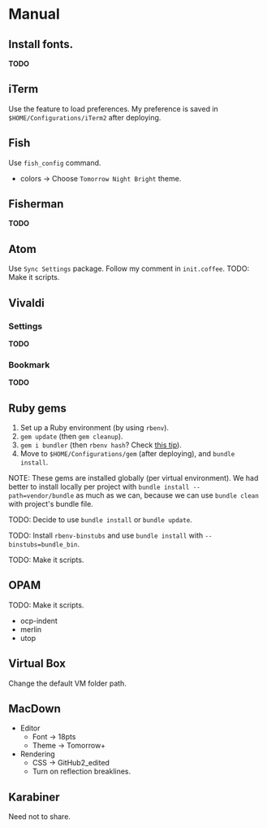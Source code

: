 # Manual
## Install fonts.
**TODO**

## iTerm
Use the feature to load preferences.
My preference is saved in `$HOME/Configurations/iTerm2` after deploying.

## Fish
Use `fish_config` command.
*   colors -> Choose `Tomorrow Night Bright` theme.

## Fisherman
**TODO**

## Atom
Use `Sync Settings` package.
Follow my comment in `init.coffee`.
TODO: Make it scripts.

## Vivaldi
### Settings
**TODO**

### Bookmark
**TODO**

## Ruby gems
1.  Set up a Ruby environment (by using `rbenv`).
2.  `gem update` (then `gem cleanup`).
3.  `gem i bundler` (then `rbenv hash`? Check [this tip](https://qiita.com/tokimari/items/51ac63a1fe244b819aea)).
4.  Move to `$HOME/Configurations/gem` (after deploying), and `bundle install`.

NOTE: These gems are installed globally (per virtual environment).
We had better to install locally per project with
`bundle install --path=vendor/bundle` as much as we can,
because we can use `bundle clean` with project's bundle file.

TODO: Decide to use `bundle install` or `bundle update`.

TODO: Install `rbenv-binstubs` and use `bundle install`
with `--binstubs=bundle_bin`.

TODO: Make it scripts.

## OPAM
TODO: Make it scripts.
*   ocp-indent
*   merlin
*   utop

## Virtual Box
Change the default VM folder path.

## MacDown
*   Editor
    *   Font -> 18pts
    *   Theme -> Tomorrow+
*   Rendering
    *   CSS -> GitHub2_edited
    *   Turn on reflection breaklines.

## Karabiner
Need not to share.
